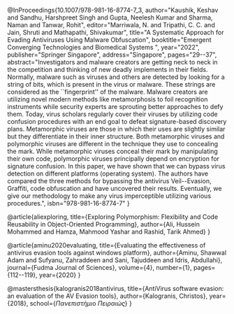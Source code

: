 
@InProceedings{10.1007/978-981-16-8774-7_3,
author="Kaushik, Keshav
and Sandhu, Harshpreet Singh
and Gupta, Neelesh Kumar
and Sharma, Naman
and Tanwar, Rohit", 
editor="Marriwala, N.
and Tripathi, C. C.
and Jain, Shruti
and Mathapathi, Shivakumar",
title="A Systematic Approach for Evading Antiviruses Using Malware Obfuscation",
booktitle="Emergent Converging Technologies and Biomedical Systems ",
year="2022",
publisher="Springer Singapore",
address="Singapore",
pages="29--37",
abstract="Investigators and malware creators are getting neck to neck in the competition and thinking of new deadly implements in their fields. Normally, malware such as viruses and others are detected by looking for a string of bits, which is present in the virus or malware. These strings are considered as the ``fingerprint'' of the malware. Malware creators are utilizing novel modern methods like metamorphosis to foil recognition instruments while security experts are sprouting better approaches to defy them. Today, virus scholars regularly cover their viruses by utilizing code confusion procedures with an end goal to defeat signature-based discovery plans. Metamorphic viruses are those in which their uses are slightly similar but they differentiate in their inner structure. Both metamorphic viruses and polymorphic viruses are different in the technique they use to concealing the mark. While metamorphic viruses conceal their mark by manipulating their own code, polymorphic viruses principally depend on encryption for signature confusion. In this paper, we have shown that we can bypass virus detection on different platforms (operating system). The authors have compared the three methods for bypassing the antivirus Veil--Evasion, Graffiti, code obfuscation and have uncovered their results. Eventually, we give our methodology to make any virus imperceptible utilizing various procedures.",
isbn="978-981-16-8774-7"
}

@article{aliexploring,
  title={Exploring Polymorphism: Flexibility and Code Reusability in Object-Oriented Programming},
  author={Ali, Hussein Mohammed and Hamza, Mahmood Yashar and Rashid, Tarik Ahmed}
}

@article{aminu2020evaluating,
  title={Evaluating the effectiveness of antivirus evasion tools against windows platform},
  author={Aminu, Shawwal Adam and Sufyanu, Zahraddeen and Sani, Tajuddeen and Idris, Abdullahi},
  journal={Fudma Journal of Sciences},
  volume={4},
  number={1},
  pages={112--119},
  year={2020}
}

@mastersthesis{kalogranis2018antivirus,
  title={AntiVirus software evasion: an evaluation of the AV Evasion tools},
  author={Kalogranis, Christos},
  year={2018},
  school={$\Pi$$\alpha$$\nu$$\varepsilon$$\pi$$\iota$$\sigma$$\tau$$\acute{\eta}$$\mu$$\iota$o $\Pi$$\varepsilon$$\iota$$\rho$$\alpha$$\iota$$\acute{\omega}$$\varsigma$}
}
